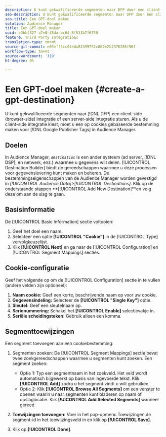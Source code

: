 ```yaml
---
description: U kunt gekwalificeerde segmenten naar DFP door een cliënt-zijintegratie (browser-kant), of een server-zijintegratie verzenden. Als u kiest voor integratie op de client, moet u een op cookies gebaseerde bestemming maken voor Google Publisher-tags in Audience Manager.
seo-description: U kunt gekwalificeerde segmenten naar DFP door een cliënt-zijintegratie (browser-kant), of een server-zijintegratie verzenden. Als u kiest voor integratie op de client, moet u een op cookies gebaseerde bestemming maken voor Google Publisher-tags in Audience Manager.
seo-title: Een GPT-doel maken
solution: Audience Manager
title: Een GPT-doel maken
uuid: e3bbf327-a7e0-48da-bc84-8f531b7f6750
feature: Third Party Integrations
translation-type: tm+mt
source-git-commit: e05eff3cc04e4a82399752c862e2b2370286f96f
workflow-type: tm+mt
source-wordcount: '319'
ht-degree: 0%

---
```



# Een GPT-doel maken {#create-a-gpt-destination}

U kunt gekwalificeerde segmenten naar [!DNL DFP] een client-side (browser-side) integratie of een server-side integratie sturen. Als u de client-side integratie kiest, moet u een op cookies gebaseerde bestemming maken voor [!DNL Google Publisher Tags] in Audience Manager.

## Doelen

In Audience Manager, *`destination`* is een ander systeem (ad server, [!DNL DSP], en netwerk, enz.) waarmee u gegevens wilt delen. [!UICONTROL Destination Builder] biedt de gereedschappen waarmee u deze processen voor gegevenslevering kunt maken en beheren. De bestemmingseigenschappen van de Audience Manager worden gevestigd in *[!UICONTROL Audience Data]>[!UICONTROL Destinations]*. Klik op de onderstaande stappen **[!UICONTROL Add New Destination]**en volg deze om aan de slag te gaan.

## Basisinformatie

De [!UICONTROL Basic Information] sectie voltooien:

1. Geef het doel een naam.
1. Selecteer een optie **[!UICONTROL "Cookie"]** in de [!UICONTROL Type] vervolgkeuzelijst.
1. Klik **[!UICONTROL Next]** en ga naar de [!UICONTROL Configuration] en [!UICONTROL Segment Mappings] secties.

## Cookie-configuratie

Geef het volgende op om de [!UICONTROL Configuration] sectie in te vullen (andere velden zijn optioneel):

1. **Naam cookie:** Geef een korte, beschrijvende naam op voor uw cookie.
1. **Gegevensindeling:** Selecteer de **[!UICONTROL "Single Key"]** optie.
1. **Sleutel:** Geef een sleutelnaam op.
1. **Serienummering:** Schakel het **[!UICONTROL Enable]** selectievakje in.
1. **Seriële scheidingsteken:** Gebruik alleen een komma.

## Segmenttoewijzingen

Een segment toevoegen aan een cookiebestemming:

1. Segmenten zoeken: De [!UICONTROL Segment Mappings] sectie bevat twee zoekgereedschappen waarmee u segmenten kunt zoeken. Een segment zoeken:

   * Optie 1: Typ een segmentnaam in het zoekveld. Het veld wordt automatisch bijgewerkt op basis van ingevoerde tekst. Klik **[!UICONTROL Add]** zodra u het segment vindt u wilt gebruiken.
   * Optie 2: Klik **[!UICONTROL Browse All Segments]** om een venster te openen waarin u naar segmenten kunt bladeren op naam of opslaglocatie. Klik **[!UICONTROL Add Selected Segments]** wanneer gereed.

1. **Toewijzingen toevoegen:** Voer in het pop-upmenu Toewijzingen de segment-id in het toewijzingsveld in en klik op **[!UICONTROL Save]**.

1. Klik op **[!UICONTROL Done]**.